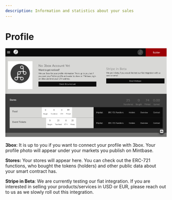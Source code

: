 ```yaml
---
description: Information and statistics about your sales
---
```


# Profile

![](<../../../.gitbook/assets/Screen Shot 2020-04-10 at 11.18.28 AM.png>)

**3box**: It is up to you if you want to connect your profile with 3box. Your profile photo will appear under your markets you publish on Mintbase.

**Stores:** Your stores will appear here. You can check out the ERC-721 functions, who bought the tokens (holders) and other public data about your smart contract has.

**Stripe in Beta**: We are currently testing our fiat integration. If you are interested in selling your products/services in USD or EUR, please reach out to us as we slowly roll out this integration.
